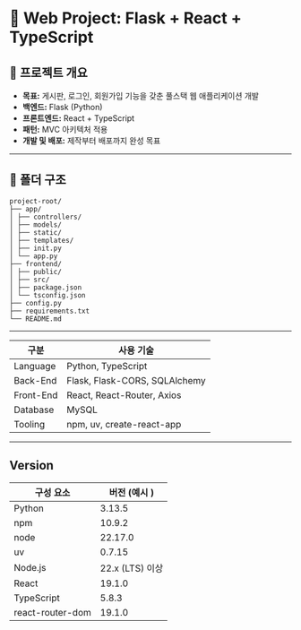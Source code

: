 # 📘 Web Project: Flask + React + TypeScript

## 📝 프로젝트 개요
- **목표:** 게시판, 로그인, 회원가입 기능을 갖춘 풀스택 웹 애플리케이션 개발
- **백엔드:** Flask (Python)
- **프론트엔드:** React + TypeScript
- **패턴:** MVC 아키텍처 적용
- **개발 및 배포:** 제작부터 배포까지 완성 목표

---

## 📂 폴더 구조
```
project-root/
├── app/ 
│ ├── controllers/
│ ├── models/
│ ├── static/ 
│ ├── templates/ 
│ ├── init.py
│ └── app.py
├── frontend/ 
│ ├── public/
│ ├── src/
│ ├── package.json
│ └── tsconfig.json
├── config.py
├── requirements.txt
└── README.md
```

---

| 구분       | 사용 기술                      |
| --------- | ----------------------------- |
| Language  | Python, TypeScript            |
| Back-End  | Flask, Flask-CORS, SQLAlchemy |
| Front-End | React, React-Router, Axios    |
| Database  | MySQL                         |
| Tooling   | npm, uv, create-react-app     |

---

## Version


| 구성 요소      | 버전 (예시 )       |
|---------------|-------------------|
| Python        | 3.13.5            |
| npm         | 10.9.2          |
| node    | 22.17.0    |
| uv            | 0.7.15    |
| Node.js       | 22.x (LTS) 이상   |  |
| React         | 19.1.0        |
| TypeScript    | 5.8.3          |
| react-router-dom | 19.1.0      |
